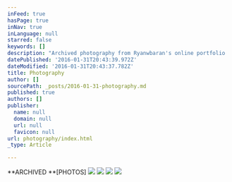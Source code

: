 ```yaml
---
inFeed: true
hasPage: true
inNav: true
inLanguage: null
starred: false
keywords: []
description: "Archived photography from Ryanwbaran's online portfolio | Photography art | GoToProDesign"
datePublished: '2016-01-31T20:43:39.972Z'
dateModified: '2016-01-31T20:43:37.782Z'
title: Photography
author: []
sourcePath: _posts/2016-01-31-photography.md
published: true
authors: []
publisher:
  name: null
  domain: null
  url: null
  favicon: null
url: photography/index.html
_type: Article

---
```

**ARCHIVED **\[PHOTOS\]
![](https://s3-us-west-2.amazonaws.com/the-grid-img/p/efd16e126d4faffa6793e047d26e0b1e34095f1d.jpg)
![](https://s3-us-west-2.amazonaws.com/the-grid-img/p/d0764ac3e010a99e9e3b3319c69a394c2ea642a3.jpg)
![](https://s3-us-west-2.amazonaws.com/the-grid-img/p/2165f5a9a280c0020c50870389985e2824ffdf8e.jpg)
![](https://s3-us-west-2.amazonaws.com/the-grid-img/p/c61bf27345656493e87ad4f61c2f89d0b2575830.jpg)